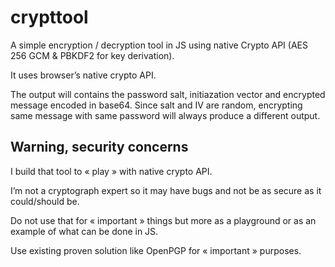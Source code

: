 # crypttool

A simple encryption / decryption tool in JS using native Crypto API (AES 256 GCM & PBKDF2 for key derivation).

It uses browser’s native crypto API.

The output will contains the password salt, initiazation vector and encrypted message encoded in base64.
Since salt and IV are random, encrypting same message with same password will always produce a different output.

## Warning, security concerns

I build that tool to « play » with native crypto API.

I’m not a cryptograph expert so it may have bugs and not be as secure as it could/should be.

Do not use that for « important » things but more as a playground or as an example of what can be done in JS.

Use existing proven solution like OpenPGP for « important » purposes.
